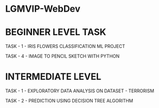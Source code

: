 # LGMVIP-WebDev

# BEGINNER LEVEL TASK 

TASK - 1 - IRIS FLOWERS CLASSIFICATION ML PROJECT

TASK - 4 -  IMAGE TO PENCIL SKETCH WITH PYTHON

# INTERMEDIATE LEVEL

TASK - 1 - EXPLORATORY DATA ANALYSIS ON DATASET - TERRORISM

TASK - 2 - PREDICTION USING DECISION TREE ALGORITHM
